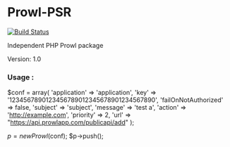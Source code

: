 Prowl-PSR
=========

[![Build Status](https://secure.travis-ci.org/egersdorfer/Prowl-PSR.png)](http://travis-ci.org/egersdorfer/Prowl-PSR)

Independent PHP Prowl package

Version: 1.0

### Usage :

$conf = array(
	'application' => 'application',
	'key' => '1234567890123456789012345678901234567890',
	'failOnNotAuthorized' => false,
	'subject' => 'subject',
	'message' => 'test a',
	'action' => 'http://example.com',
	'priority' => 2,
	'url' => "https://api.prowlapp.com/publicapi/add"
);

$p = new Prowl($conf);
$p->push();
